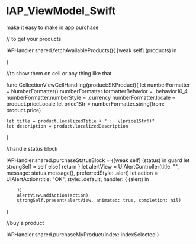 # IAP_ViewModel_Swift
make it easy to make in app purchase

// to get your products

IAPHandler.shared.fetchAvailableProducts(){ [weak self] (products) in

}


//to show them on cell or any thing like that 

func CollectionViewCellHandling(product:SKProduct){
    let numberFormatter = NumberFormatter()
    numberFormatter.formatterBehavior = .behavior10_4
    numberFormatter.numberStyle = .currency
    numberFormatter.locale = product.priceLocale
    let price1Str = numberFormatter.string(from: product.price)

    let title = product.localizedTitle + " :  \(price1Str!)"
    let description = product.localizedDescription
}



//handle status block

IAPHandler.shared.purchaseStatusBlock = {[weak self] (status) in
    guard let strongSelf = self else{ return }
        let alertView = UIAlertController(title: "", message: status.message(), preferredStyle: .alert)
        let action = UIAlertAction(title: "OK", style: .default, handler: { (alert) in

        })
        alertView.addAction(action)
        strongSelf.present(alertView, animated: true, completion: nil)
}

//buy a product

IAPHandler.shared.purchaseMyProduct(index: indexSelected )

